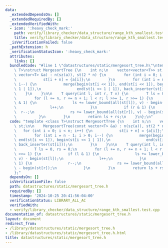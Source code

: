 ```yaml
---
data:
  _extendedDependsOn: []
  _extendedRequiredBy: []
  _extendedVerifiedWith:
  - icon: ':heavy_check_mark:'
    path: verify/library_checker/data_structure/range_kth_smallest.test.cpp
    title: verify/library_checker/data_structure/range_kth_smallest.test.cpp
  _isVerificationFailed: false
  _pathExtension: h
  _verificationStatusIcon: ':heavy_check_mark:'
  attributes:
    links: []
  bundledCode: "#line 1 \"datastructures/static/mergesort_tree.h\"\ntemplate <class\
    \ T>\nstruct MergesortTree {\n    int n;\n    vector<vector<T>> st;\n\n    MergesortTree(const\
    \ vector<T> &a) : n(sz(a)), st(2 * n) {\n        for (int i = 0; i < n; i++) {\n\
    \            st[i + n] = {a[i]};\n        }\n        for (int i = n - 1; i > 0;\
    \ i--) {\n            merge(begin(st[i << 1]), end(st[i << 1]), begin(st[i <<\
    \ 1 | 1]),\n                end(st[i << 1 | 1]), back_inserter(st[i]));\n    \
    \    }\n    }\n\n    T query(int l, int r, T v) {\n        T ls = 0, rs = 0;\n\
    \        for (l += n, r += n + 1; l < r; l >>= 1, r >>= 1) {\n            if (l\
    \ & 1) {\n                ls += lower_bound(all(st[l]), v) - begin(st[l]);\n \
    \               l++;\n            }\n            if (r & 1) {\n              \
    \  r--;\n                rs += lower_bound(all(st[r]), v) - begin(st[r]);\n  \
    \          }\n        }\n        return ls + rs;\n    }\n};\n"
  code: "template <class T>\nstruct MergesortTree {\n    int n;\n    vector<vector<T>>\
    \ st;\n\n    MergesortTree(const vector<T> &a) : n(sz(a)), st(2 * n) {\n     \
    \   for (int i = 0; i < n; i++) {\n            st[i + n] = {a[i]};\n        }\n\
    \        for (int i = n - 1; i > 0; i--) {\n            merge(begin(st[i << 1]),\
    \ end(st[i << 1]), begin(st[i << 1 | 1]),\n                end(st[i << 1 | 1]),\
    \ back_inserter(st[i]));\n        }\n    }\n\n    T query(int l, int r, T v) {\n\
    \        T ls = 0, rs = 0;\n        for (l += n, r += n + 1; l < r; l >>= 1, r\
    \ >>= 1) {\n            if (l & 1) {\n                ls += lower_bound(all(st[l]),\
    \ v) - begin(st[l]);\n                l++;\n            }\n            if (r &\
    \ 1) {\n                r--;\n                rs += lower_bound(all(st[r]), v)\
    \ - begin(st[r]);\n            }\n        }\n        return ls + rs;\n    }\n\
    };"
  dependsOn: []
  isVerificationFile: false
  path: datastructures/static/mergesort_tree.h
  requiredBy: []
  timestamp: '2024-10-25 20:41:56-04:00'
  verificationStatus: LIBRARY_ALL_AC
  verifiedWith:
  - verify/library_checker/data_structure/range_kth_smallest.test.cpp
documentation_of: datastructures/static/mergesort_tree.h
layout: document
redirect_from:
- /library/datastructures/static/mergesort_tree.h
- /library/datastructures/static/mergesort_tree.h.html
title: datastructures/static/mergesort_tree.h
---
```

